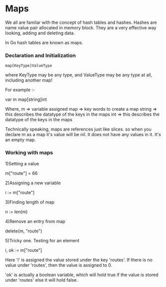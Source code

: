 Maps
====

We all are familar with the concept of hash tables and hashes.
Hashes are name value pair allocated in memory block. They are a very effective way looking, adding and deleting data.

In Go hash tables are known as maps.

### Declaration and Initialization

```
map[KeyType]ValueType

```

where KeyType may be any type, and ValueType may be any type at all, including another map!

For example :-

var m map[string]int

Where,
	m      => variable assigned
	map    => key words to create a map
	string => this describes the datatype of the keys in the maps
	int    => this describes the datatype of the keys in the maps

Technically speaking, maps are references just like slices.
so when you declare m as a map it's value will be nil. It does not have any values in it. It's an empty map.

### Working with maps

1)Setting a value

m["route"] = 66

2)Assigning a new variable

i := m["route"]

3)Finding length of map

n := len(m)

4)Remove an entry from map

delete(m, "route")

5)Tricky one. Testing for an element

i, ok := m["route"]

Here 
'i' is assigned the value stored under the key 'routes'. If there is no value under 'routes', then the value is assigned to 0.

'ok' is actually a boolean variable, which will hold true if the value is stored under 'routes' else it will hold false.
